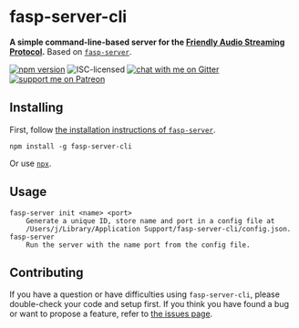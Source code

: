 # fasp-server-cli

**A simple command-line-based server for the [Friendly Audio Streaming Protocol](https://github.com/derhuerst/friendly-audio-streaming-protocol).** Based on [`fasp-server`](https://github.com/derhuerst/fasp-server).

[![npm version](https://img.shields.io/npm/v/fasp-server-cli.svg)](https://www.npmjs.com/package/fasp-server-cli)
![ISC-licensed](https://img.shields.io/github/license/derhuerst/fasp-server-cli.svg)
[![chat with me on Gitter](https://img.shields.io/badge/chat%20with%20me-on%20gitter-512e92.svg)](https://gitter.im/derhuerst)
[![support me on Patreon](https://img.shields.io/badge/support%20me-on%20patreon-fa7664.svg)](https://patreon.com/derhuerst)


## Installing

First, follow [the installation instructions of `fasp-server`](https://github.com/derhuerst/fasp-server/blob/master/readme.md#installing).

```shell
npm install -g fasp-server-cli
```

Or use [`npx`](https://npmjs.com/package/npx).


## Usage

```
fasp-server init <name> <port>
    Generate a unique ID, store name and port in a config file at
    /Users/j/Library/Application Support/fasp-server-cli/config.json.
fasp-server
    Run the server with the name port from the config file.
```


## Contributing

If you have a question or have difficulties using `fasp-server-cli`, please double-check your code and setup first. If you think you have found a bug or want to propose a feature, refer to [the issues page](https://github.com/derhuerst/fasp-server-cli/issues).
